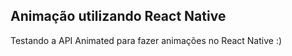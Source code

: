 ## Animação utilizando React Native
Testando a API Animated para fazer animações no React Native :)
